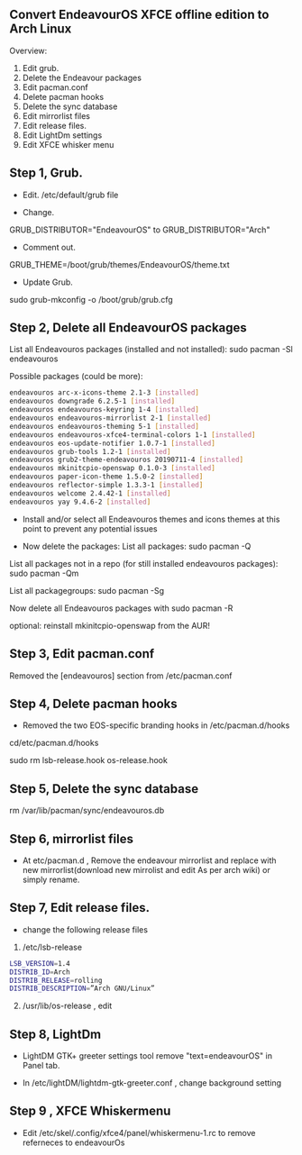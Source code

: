 Convert EndeavourOS XFCE offline edition to Arch Linux
-----------
Overview:
1. Edit grub. 
2. Delete the Endeavour packages
3. Edit pacman.conf
4. Delete pacman hooks
5. Delete the sync database
6. Edit mirrorlist files
7. Edit release files.
8. Edit LightDm settings
9. Edit XFCE whisker menu 

Step 1, Grub.
------------

* Edit. /etc/default/grub file


* Change.

GRUB_DISTRIBUTOR="EndeavourOS"
to
GRUB_DISTRIBUTOR="Arch"

* Comment out.

GRUB_THEME=/boot/grub/themes/EndeavourOS/theme.txt

* Update Grub.

sudo grub-mkconfig -o /boot/grub/grub.cfg

Step 2, Delete all EndeavourOS packages
-----------------
List all Endeavouros packages (installed and not installed):
sudo pacman -Sl endeavouros

Possible packages (could be more): 
```sh
endeavouros arc-x-icons-theme 2.1-3 [installed]
endeavouros downgrade 6.2.5-1 [installed]
endeavouros endeavouros-keyring 1-4 [installed]
endeavouros endeavouros-mirrorlist 2-1 [installed]
endeavouros endeavouros-theming 5-1 [installed]
endeavouros endeavouros-xfce4-terminal-colors 1-1 [installed]
endeavouros eos-update-notifier 1.0.7-1 [installed]
endeavouros grub-tools 1.2-1 [installed]
endeavouros grub2-theme-endeavouros 20190711-4 [installed]
endeavouros mkinitcpio-openswap 0.1.0-3 [installed]
endeavouros paper-icon-theme 1.5.0-2 [installed]
endeavouros reflector-simple 1.3.3-1 [installed]
endeavouros welcome 2.4.42-1 [installed]
endeavouros yay 9.4.6-2 [installed]
```

* Install and/or select all Endeavouros themes and icons themes at this point to prevent any potential issues

* Now delete the packages:
List all packages:
sudo pacman -Q 

List all packages not in a repo (for still installed endeavouros packages):
sudo pacman -Qm

List all packagegroups:
sudo pacman -Sg <Paketgruppe>

Now delete all Endeavouros packages with sudo pacman -R

optional: reinstall mkinitcpio-openswap from the AUR!


Step 3, Edit pacman.conf
----------------------

Removed the [endeavouros] section from /etc/pacman.conf


Step 4, Delete pacman hooks
----------------

* Removed the two EOS-specific branding hooks in /etc/pacman.d/hooks

cd/etc/pacman.d/hooks

sudo rm lsb-release.hook os-release.hook 


Step 5, Delete the sync database
-----------------

rm /var/lib/pacman/sync/endeavouros.db

Step 6, mirrorlist files
------------------

* At etc/pacman.d , Remove the endeavour mirrorlist and replace with new mirrorlist(download new mirrolist and edit 
As per arch wiki) or simply rename.

Step 7, Edit release files.
-----------------------
 
* change the following release files

1. /etc/lsb-release

```sh
LSB_VERSION=1.4
DISTRIB_ID=Arch
DISTRIB_RELEASE=rolling
DISTRIB_DESCRIPTION=”Arch GNU/Linux”
```



2. /usr/lib/os-release    ,  edit 


Step 8, LightDm 
------------------------------

* LightDM GTK+ greeter settings tool remove "text=endeavourOS" in Panel tab.
 
* In /etc/lightDM/lightdm-gtk-greeter.conf , change background setting

Step 9 , XFCE Whiskermenu
-------------------------
* Edit /etc/skel/.config/xfce4/panel/whiskermenu-1.rc to remove referneces to endeavourOs
